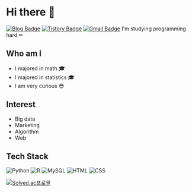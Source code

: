 # Hi there 👋
[![Blog Badge](https://img.shields.io/badge/Daily%20Blog-03C75A?style=flat&logo=Naver&logoColor=white)](https://blog.naver.com/duddud0108/)
[![Tistory Badge](https://img.shields.io/badge/Tech%20Blog-EA4AAA?style=flat&logo=GitHubSponsors&logoColor=white)](https://glory-summer.tistory.com/)
[![Gmail Badge](https://img.shields.io/badge/Gmail-D14836?style=flat&logo=Gmail&logoColor=white)](mailto:qwer62636275@gmail.com)
I'm studying programming hard ✏ 

## Who am I
- I majored in math 🎓
- I majored in statistics 🎓
- I am very curious 😎

## Interest
- Big data
- Marketing
- Algorithm
- Web

## Tech Stack 
![Python](https://img.shields.io/badge/Python-3766AB?style=flat-square&logo=Python&logoColor=white)
![R](https://img.shields.io/badge/R-276DC3?style=flat-square&logo=R&logoColor=white)
![MySQL](https://img.shields.io/badge/MySQL-FFAD00?style=flat-square&logo=MySQL&logoColor=white)
![HTML](https://img.shields.io/badge/HTML-E34F26?style=flat-square&logo=HTML5&logoColor=white)
![CSS](https://img.shields.io/badge/CSS-1572B6?style=flat-square&logo=CSS3&logoColor=white)

[![Solved.ac프로필](http://mazassumnida.wtf/api/v2/generate_badge?boj=dudgk0108)](https://solved.ac/dudgk0108)
